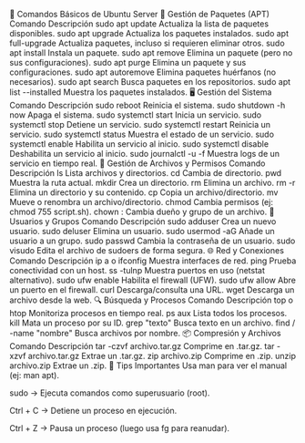 📜 Comandos Básicos de Ubuntu Server
🔄 Gestión de Paquetes (APT)
Comando	Descripción
sudo apt update	Actualiza la lista de paquetes disponibles.
sudo apt upgrade	Actualiza los paquetes instalados.
sudo apt full-upgrade	Actualiza paquetes, incluso si requieren eliminar otros.
sudo apt install <paquete>	Instala un paquete.
sudo apt remove <paquete>	Elimina un paquete (pero no sus configuraciones).
sudo apt purge <paquete>	Elimina un paquete y sus configuraciones.
sudo apt autoremove	Elimina paquetes huérfanos (no necesarios).
sudo apt search <palabra>	Busca paquetes en los repositorios.
sudo apt list --installed	Muestra los paquetes instalados.
🖥 Gestión del Sistema
Comando	Descripción
sudo reboot	Reinicia el sistema.
sudo shutdown -h now	Apaga el sistema.
sudo systemctl start <servicio>	Inicia un servicio.
sudo systemctl stop <servicio>	Detiene un servicio.
sudo systemctl restart <servicio>	Reinicia un servicio.
sudo systemctl status <servicio>	Muestra el estado de un servicio.
sudo systemctl enable <servicio>	Habilita un servicio al inicio.
sudo systemctl disable <servicio>	Deshabilita un servicio al inicio.
sudo journalctl -u <servicio> -f	Muestra logs de un servicio en tiempo real.
📂 Gestión de Archivos y Permisos
Comando	Descripción
ls	Lista archivos y directorios.
cd <directorio>	Cambia de directorio.
pwd	Muestra la ruta actual.
mkdir <nombre>	Crea un directorio.
rm <archivo>	Elimina un archivo.
rm -r <directorio>	Elimina un directorio y su contenido.
cp <origen> <destino>	Copia un archivo/directorio.
mv <origen> <destino>	Mueve o renombra un archivo/directorio.
chmod <permisos> <archivo>	Cambia permisos (ej: chmod 755 script.sh).
chown <usuario>:<grupo> <archivo>	Cambia dueño y grupo de un archivo.
👤 Usuarios y Grupos
Comando	Descripción
sudo adduser <usuario>	Crea un nuevo usuario.
sudo deluser <usuario>	Elimina un usuario.
sudo usermod -aG <grupo> <usuario>	Añade un usuario a un grupo.
sudo passwd <usuario>	Cambia la contraseña de un usuario.
sudo visudo	Edita el archivo de sudoers de forma segura.
🌐 Red y Conexiones
Comando	Descripción
ip a o ifconfig	Muestra interfaces de red.
ping <host>	Prueba conectividad con un host.
ss -tulnp	Muestra puertos en uso (netstat alternativo).
sudo ufw enable	Habilita el firewall (UFW).
sudo ufw allow <puerto>	Abre un puerto en el firewall.
curl <URL>	Descarga/consulta una URL.
wget <URL>	Descarga un archivo desde la web.
🔍 Búsqueda y Procesos
Comando	Descripción
top o htop	Monitoriza procesos en tiempo real.
ps aux	Lista todos los procesos.
kill <PID>	Mata un proceso por su ID.
grep "texto" <archivo>	Busca texto en un archivo.
find / -name "nombre"	Busca archivos por nombre.
📦 Compresión y Archivos
Comando	Descripción
tar -czvf archivo.tar.gz <directorio>	Comprime en .tar.gz.
tar -xzvf archivo.tar.gz	Extrae un .tar.gz.
zip archivo.zip <archivos>	Comprime en .zip.
unzip archivo.zip	Extrae un .zip.
📌 Tips Importantes
Usa man <comando> para ver el manual (ej: man apt).

sudo → Ejecuta comandos como superusuario (root).

Ctrl + C → Detiene un proceso en ejecución.

Ctrl + Z → Pausa un proceso (luego usa fg para reanudar).
